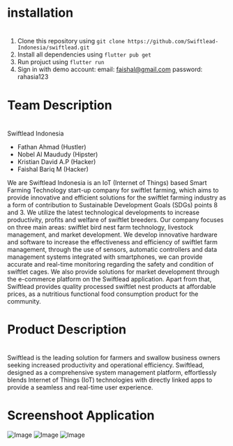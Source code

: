 # installation
#
1. Clone this repository using `git clone https://github.com/Swiftlead-Indonesia/swiftlead.git`
2. Install all dependencies using `flutter pub get`
3. Run projuct using `flutter run`
4. Sign in with demo account:
    email: faishal@gmail.com
    password: rahasia123


# Team Description
#

Swiftlead Indonesia
- Fathan Ahmad (Hustler)
- Nobel Al Maududy (Hipster)
- Kristian David A.P (Hacker)
- Faishal Bariq M (Hacker)

We are Swiftlead Indonesia is an IoT (Internet of Things) based Smart Farming Technology start-up company for swiftlet farming, which aims to provide innovative and efficient solutions for the swiftlet farming industry as a form of contribution to Sustainable Development Goals (SDGs) points 8 and 3. We utilize the latest technological developments to increase productivity, profits and welfare of swiftlet breeders. Our company focuses on three main areas: swiftlet bird nest farm technology, livestock management, and market development. We develop innovative hardware and software to increase the effectiveness and efficiency of swiftlet farm management, through the use of sensors, automatic controllers and data management systems integrated with smartphones, we can provide accurate and real-time monitoring regarding the safety and condition of swiftlet cages. We also provide solutions for market development through the e-commerce platform on the Swiftlead application. Apart from that, Swiftlead provides quality processed swiftlet nest products at affordable prices, as a nutritious functional food consumption product for the community.

# Product Description
#

Swiftlead is the leading solution for farmers and swallow business owners seeking increased productivity and operational efficiency. Swiftlead, designed as a comprehensive system management platform, effortlessly blends Internet of Things (IoT) technologies with directly linked apps to provide a seamless and real-time user experience.

# Screenshoot Application
![Image](https://i.ibb.co/nnzpY52/Untitled-design-14.png)
![Image](https://i.ibb.co/Nxv1Hx1/Untitled-design-15.png)
![Image](https://i.ibb.co/jDwr3H3/Untitled-design-16.png)
